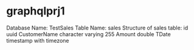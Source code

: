 # graphqlprj1
Database Name: TestSales
Table Name: sales 
Structure of sales table:
id            uuid
CustomerName  character varying  255
Amount        double
TDate         timestamp with timezone


